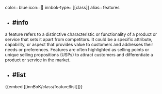 color:: blue
icon:: 🌟
innbok-type:: [[class]]
alias:: features

- ## #info 
a feature refers to a distinctive characteristic or functionality of a product or service that sets it apart from competitors. It could be a specific attribute, capability, or aspect that provides value to customers and addresses their needs or preferences. Features are often highlighted as selling points or unique selling propositions (USPs) to attract customers and differentiate a product or service in the market.
- ## #list 
{{embed [[innBoK/class/feature/list]]}}

